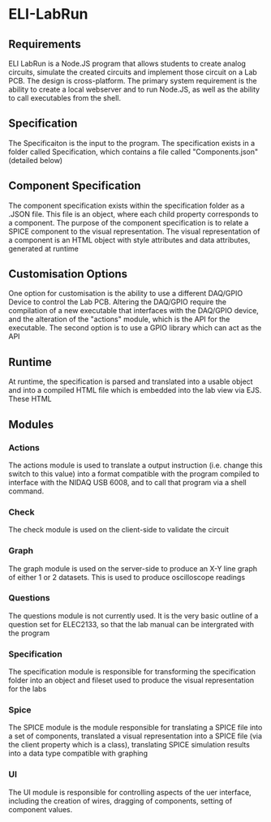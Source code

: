 # ELI-LabRun
## Requirements
ELI LabRun is a Node.JS program that allows students to create analog circuits, simulate the created circuits and implement those circuit on a Lab PCB. The design is cross-platform. The primary system requirement is the ability to create a local webserver and to run Node.JS, as well as the ability to call executables from the shell.
## Specification
The Specificaiton is the input to the program. The specification exists in a folder called Specification, which contains a file called "Components.json" (detailed below)
## Component Specification
The component specification exists within the specification folder as a .JSON file. This file is an object, where each child property corresponds to a component. The purpose of the component specification is to relate a SPICE component to the visual representation. The visual representation of a component is an HTML object with style attributes and data attributes, generated at runtime
## Customisation Options
One option for customisation is the ability to use a different DAQ/GPIO Device to control the Lab PCB. Altering the DAQ/GPIO require the compilation of a new executable that interfaces with the DAQ/GPIO device, and the alteration of the "actions" module, which is the API for the executable. The second option is to use a GPIO library which can act as the API
## Runtime
At runtime, the specification is parsed and translated into a usable object and into a compiled HTML file which is embedded into the lab view via EJS. These HTML 

## Modules
### Actions
The actions module is used to translate a output instruction (i.e. change this switch to this value) into a format compatible with the program compiled to interface with the NIDAQ USB 6008, and to call that program via a shell command. 
### Check
The check module is used on the client-side to validate the circuit
### Graph
The graph module is used on the server-side to produce an X-Y line graph of either 1 or 2 datasets. This is used to produce oscilloscope readings
### Questions
The questions module is not currently used. It is the very basic outline of a question set for ELEC2133, so that the lab manual can be intergrated with the program
### Specification
The specification module is responsible for transforming the specification folder into an object and fileset used to produce the visual representation for the labs 
### Spice
The SPICE module is the module responsible for translating a SPICE file into a set of components, translated a visual representation into a SPICE file (via the client property which is a class), translating SPICE simulation results into a data type compatible with graphing
### UI
The UI module is responsible for controlling aspects of the uer interface, including the creation of wires, dragging of components, setting of component values.
